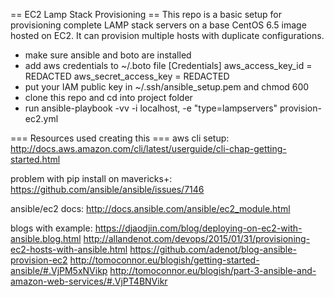 == EC2 Lamp Stack Provisioning ==
This repo is a basic setup for provisioning complete LAMP stack servers on a base CentOS 6.5 image hosted on EC2. It can provision multiple hosts with duplicate configurations. 

* make sure ansible and boto are installed 
* add aws credentials to ~/.boto file
  [Credentials]
  aws_access_key_id = REDACTED
  aws_secret_access_key = REDACTED
* put your IAM public key in ~/.ssh/ansible_setup.pem and chmod 600
* clone this repo and cd into project folder
* run ansible-playbook -vv -i localhost, -e "type=lampservers" provision-ec2.yml 


=== Resources used creating this ===
aws cli setup:
http://docs.aws.amazon.com/cli/latest/userguide/cli-chap-getting-started.html

problem with pip install on mavericks+:
https://github.com/ansible/ansible/issues/7146

ansible/ec2 docs:
http://docs.ansible.com/ansible/ec2_module.html

blogs with example:
https://djaodjin.com/blog/deploying-on-ec2-with-ansible.blog.html
http://allandenot.com/devops/2015/01/31/provisioning-ec2-hosts-with-ansible.html
https://github.com/adenot/blog-ansible-provision-ec2
http://tomoconnor.eu/blogish/getting-started-ansible/#.VjPM5xNVikp
http://tomoconnor.eu/blogish/part-3-ansible-and-amazon-web-services/#.VjPT4BNVikr
